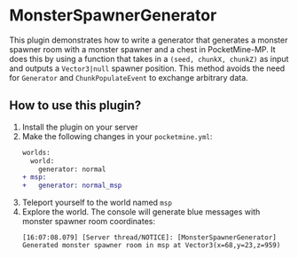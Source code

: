 # MonsterSpawnerGenerator
This plugin demonstrates how to write a generator that generates a monster spawner room with a monster spawner and a chest in PocketMine-MP. It does this by using a function that takes in a `(seed, chunkX, chunkZ)` as input and outputs a `Vector3|null` spawner position.
This method avoids the need for `Generator` and `ChunkPopulateEvent` to exchange arbitrary data.

## How to use this plugin?
1. Install the plugin on your server
2. Make the following changes in your `pocketmine.yml`:
   ```diff
   worlds:
     world:
       generator: normal
   + msp:
   +   generator: normal_msp
   ```
3. Teleport yourself to the world named `msp`
4. Explore the world. The console will generate blue messages with monster spawner room coordinates:
   ```
   [16:07:08.079] [Server thread/NOTICE]: [MonsterSpawnerGenerator] Generated monster spawner room in msp at Vector3(x=68,y=23,z=959)
   ```
